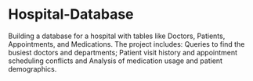 # Hospital-Database
Building a database for a hospital with tables like Doctors, Patients, Appointments, and Medications. The project includes: Queries to find the busiest doctors and departments; Patient visit history and appointment scheduling conflicts and Analysis of medication usage and patient demographics.
